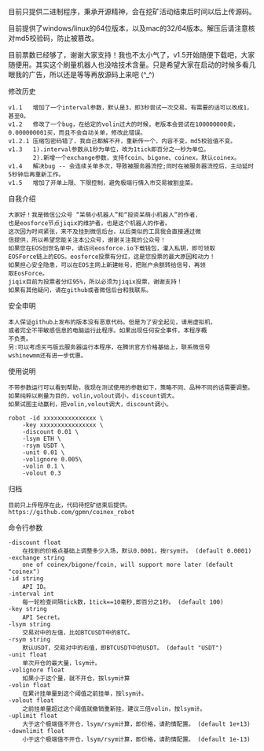 目前只提供二进制程序，秉承开源精神，会在挖矿活动结束后时间以后上传源码。

目前提供了windows/linux的64位版本，以及mac的32/64版本。解压后请注意核对md5校验码，防止被篡改。  

目前票数已经够了，谢谢大家支持！我也不太小气了，v1.5开始随便下载吧，大家随便用。其实这个刷量机器人也没啥技术含量。只是希望大家在启动的时候多看几眼我的广告，所以还是等等再放源码上来吧 (^_^)

修改历史  

	v1.1   增加了一个interval参数，默认是3，即3秒尝试一次交易。有需要的话可以改成1，甚至0。  
	v1.2   修改了一个bug，在给定的volin过大的时候，老版本会尝试在100000000卖，0.000000001买，而且不会自动关单，修改此错误。 
	v1.2.1 压缩包密码错了，我自己都解不开，重新传一个，内容不变，md5校验值不变。
	v1.3   1).interval参数从1秒为单位，改为1tick即百分之一秒为单位。
	       2).新增一个exchange参数，支持fcoin、bigone、coinex，默认coinex。
	v1.4   解决bug -- 会连续关单多次，导致被服务器流控;同时在被服务器流控后，主动延时5秒钟后再重新工作。
	v1.5   增加了开单上限、下限控制，避免极端行情入市交易被割韭菜。

自我介绍  

	大家好！我是微信公众号 “呆萌小机器人”和“投资呆萌小机器人”的作者，  
	也是eosforce节点jiqix的维护者，也是这个机器人的作者。  
	这次因为时间紧张，来不及挂到微信后台，以后类似的工具我会直接通过微
	信提供，所以希望您能关注本公众号，谢谢关注我的公众号！  
	如果您在EOS创世名单中，请访问eosforce.io下载钱包，灌入私钥，即可领取
	EOSForce链上的EOS。eosforce投票有分红，这是您投票的最大原因和动力！
	如果担心安全隐患，可以在EOS主网上新建帐号，把账户余额转给信号，再领
	取EosForce。  
	jiqix目前为投票者分红95%，所以必须为jiqix投票，谢谢支持！  
	如果有其他疑问，请在github或者微信后台和我联系。  
	
安全申明  

	本人保证github上发布的版本没有恶意代码。但是为了安全起见，请用虚拟机，
	或者完全不带敏感信息的电脑运行此程序。如果出现任何安全事件，本程序概
	不负责。  
	另:可以考虑买丐版云服务器运行本程序，在腾讯官方价格基础上，联系微信号
	wshinewmm还有进一步优惠。  
	
使用说明  

    不带参数运行可以看到帮助，我现在测试使用的参数如下，策略不同、品种不同的话需要调整。  
    如果纯粹以刷量为目的，volin,volout调小，discount调大。  
    如果试图主动赢利，把volin,volout调大，discount调小。  
    
    robot -id xxxxxxxxxxxxxxx \
        -key xxxxxxxxxxxxxxxx \
        -discount 0.01 \
        -lsym ETH \
        -rsym USDT \
        -unit 0.01 \
        -volignore 0.005\
        -volin 0.1 \
        -volout 0.3  
   
归档  

    目前只上传程序在此，代码待挖矿结束后提供。  
    https://github.com/gpmn/coinex_robot  
    
命令行参数  

    -discount float    
        在找到的价格点基础上调整多少入场，默认0.0001，按rsym计。 (default 0.0001)  
    -exchange string  
        one of coinex/bigone/fcoin, will support more later (default "coinex")  
    -id string  
        API ID。  
    -interval int  
        每一轮检查间隔tick数，1tick==10毫秒,即百分之1秒。 (default 100)    
    -key string  
        API Secret。  
    -lsym string  
        交易对中的左值，比如BTCUSDT中的BTC。  
    -rsym string  
        默认USDT，交易对中的右值，即BTCUSDT中的USDT。 (default "USDT")  
    -unit float  
        单次开仓的最大量，lsym计。  
    -volignore float  
        如果小于这个量，就不开仓，按lsym计算  
    -volin float  
        在累计挂单量到这个阈值之前挂单，按lsym计。  
    -volout float  
        之前挂单量超过这个阈值就撤销重新挂，建议三倍volin，按lsym计。  
    -uplimit float
        大于这个极端值不开仓，lsym/rsym计算，即价格，请酌情配置。 (default 1e+13)
    -downlimit float
        小于这个极端值不开仓，lsym/rsym计算，即价格，请酌情配置。 (default 1e-13)

